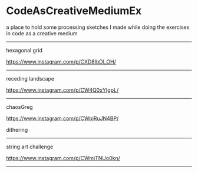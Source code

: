 # CodeAsCreativeMediumEx
a place to hold some processing sketches I made while doing the exercises in code as a creative medium

-----
hexagonal grid
 
https://www.instagram.com/p/CXD8IbDl_OH/


----

receding landscape

https://www.instagram.com/p/CW4Q0xYIgpL/


--------

chaosGreg

https://www.instagram.com/p/CWpjRuJN4BP/

dithering  

----------

string art challenge

https://www.instagram.com/p/CWmiTNUo0kn/

------------
